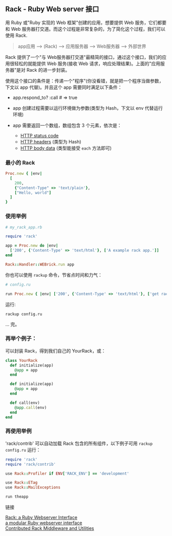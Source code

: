 ## Rack - Ruby Web server 接口

用 Ruby 或"Ruby 实现的 Web 框架"创建的应用，想要提供 Web 服务，它们都要和 Web 服务器打交道。而这个过程是非常复杂的，为了简化这个过程，我们可以使用 Rack.

> app应用 --> (Rack) --> 应用服务器 --> Web服务器 --> 外部世界

Rack 提供了一个"与 Web服务器打交道"最精简的接口，通过这个接口，我们的应用很轻松的就能提供 Web 服务(接收 Web 请求，响应处理结果)。上面的"应用服务器"是对 Rack 的进一步封装。

使用这个接口的条件是：传递一个"程序"(你没看错，就是把一个程序当做参数，下文以 app 代替)。并且这个 app 需要同时满足以下条件：

- app.respond_to? :call # => true
- app 创建过程需要以运行环境做为参数(类型为 Hash，下文以 env 代替运行环境)
- app 需要返回一个数组，数组包含 3 个元素，依次是：

  - [HTTP status code](http://en.wikipedia.org/wiki/List_of_HTTP_status_codes)
  - [HTTP headers](http://en.wikipedia.org/wiki/List_of_HTTP_headers) (类型为 Hash)
  - [HTTP body data](http://en.wikipedia.org/wiki/HTTP_body_data) (类型能接受 `each` 方法即可)

### 最小的 Rack

```ruby
Proc.new { |env|
  [
    200,
    {"Content-Type" => 'text/plain'},
    ["Hello, world"]
  ]
}
```

### 使用举例

```ruby
# my_rack_app.rb

require 'rack'

app = Proc.new do |env|
  ['200', {'Content-Type' => 'text/html'}, ['A example rack app.']]
end

Rack::Handler::WEBrick.run app
```

你也可以使用 `rackup` 命令，节省点时间和力气：

```ruby
# config.ru

run Proc.new { |env| ['200', {'Content-Type' => 'text/html'}, ['get rack\'d']] }
```

运行:

`rackup config.ru`

... 完。

### 再举个例子：

可以封装 Rack，得到我们自己的 YourRack，或：

```ruby
class YourRack
  def initialize(app)
    @app = app
  end

  def initialize(app)
    @app = app
  end

  def call(env)
    @app.call(env)
  end
end
```

### 再使用举例

'rack/contrib' 可以自动加载 Rack 包含的所有组件，以下例子可用 `rackup config.ru` 运行：

```ruby
require 'rack'
require 'rack/contrib'

use Rack::Profiler if ENV['RACK_ENV'] == 'development'

use Rack::ETag
use Rack::MailExceptions

run theapp
```

链接

[Rack: a Ruby Webserver Interface](http://rack.github.io/)<br>
[a modular Ruby webserver interface](https://github.com/rack/rack)<br>
[Contributed Rack Middleware and Utilities](https://github.com/rack/rack-contrib)
